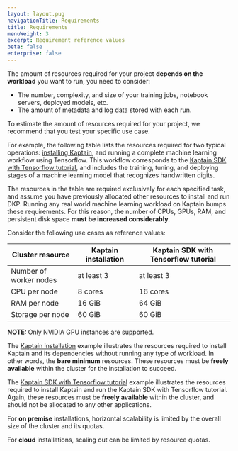 ```yaml
---
layout: layout.pug
navigationTitle: Requirements
title: Requirements
menuWeight: 3
excerpt: Requirement reference values
beta: false
enterprise: false
---
```


The amount of resources required for your project **depends on the workload** you want to run, you need to consider:

- The number, complexity, and size of your training jobs, notebook servers, deployed models, etc.
- The amount of metadata and log data stored with each run.

To estimate the amount of resources required for your project, we recommend that you test your specific use case.

For example, the following table lists the resources required for two typical operations: [installing Kaptain][install], and running a complete machine learning workflow using Tensorflow. This workflow corresponds to the [Kaptain SDK with Tensorflow tutorial][tensorflow], and includes the training, tuning, and deploying stages of a machine learning model that recognizes handwritten digits.

The resources in the table are required exclusively for each specified task, and assume you have previously allocated other resources to install and run DKP. Running any real world machine learning workload on Kaptain bumps these requirements. For this reason, the number of CPUs, GPUs, RAM, and persistent disk space **must be increased considerably**.

Consider the following use cases as reference values:

| Cluster resource       | Kaptain installation | Kaptain SDK with Tensorflow tutorial |
|------------------------|----------------------|--------------------------------------|
| Number of worker nodes | at least 3           | at least 3                           |
| CPU per node           | 8 cores              | 16 cores                             |
| RAM per node           | 16 GiB               | 64 GiB                               |
| Storage per node       | 60 GiB               | 60 GiB                               |

<p class="message--note"><strong>NOTE: </strong>Only NVIDIA GPU instances are supported.</p>

The [Kaptain installation][install] example illustrates the resources required to install Kaptain and its dependencies without running any type of workload. In other words, the **bare minimum** resources. These resources must be **freely available** within the cluster for the installation to succeed.

The [Kaptain SDK with Tensorflow tutorial][tensorflow] example illustrates the resources required to install Kaptain and run the Kaptain SDK with Tensorflow tutorial. Again, these resources must be **freely available** within the cluster, and should not be allocated to any other applications.

For **on premise** installations, horizontal scalability is limited by the overall size of the cluster and its quotas.

For **cloud** installations, scaling out can be limited by resource quotas.

[install]: ../
[tensorflow]: ../../tutorials/sdk/tensorflow/
